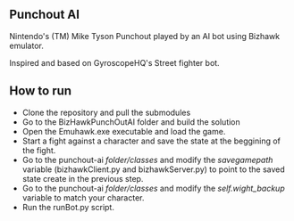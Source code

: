Punchout AI
-----------------
Nintendo's (TM) Mike Tyson Punchout played by an AI bot using Bizhawk emulator. 

Inspired and based on GyroscopeHQ's Street fighter bot.

How to run
---------
- Clone the repository and pull the submodules
- Go to the BizHawkPunchOutAI folder and build the solution
- Open the Emuhawk.exe executable and load the game.
- Start a fight against a character and save the state at the beggining of the fight.
- Go to the punchout-ai *folder/classes* and modify the *savegamepath* variable (bizhawkClient.py and bizhawkServer.py) to point to the saved state create in the previous step.
- Go to the punchout-ai *folder/classes* and modify the *self.wight_backup* variable to match your character.
- Run the runBot.py script.

